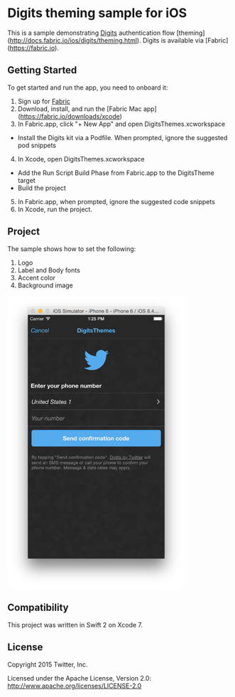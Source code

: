 # Digits theming sample for iOS

This is a sample demonstrating [Digits](http://digits.com) authentication flow [theming] (http://docs.fabric.io/ios/digits/theming.html). Digits is available via [Fabric] (https://fabric.io).

## Getting Started	

To get started and run the app, you need to onboard it:

1. Sign up for [Fabric](https://fabric.io)
2. Download, install, and run the [Fabric Mac app] (https://fabric.io/downloads/xcode)
3. In Fabric.app, click "+ New App" and open DigitsThemes.xcworkspace
  * Install the Digits kit via a Podfile. When prompted, ignore the suggested pod snippets
4. In Xcode, open DigitsThemes.xcworkspace
  * Add the Run Script Build Phase from Fabric.app to the DigitsTheme target
  * Build the project
5. In Fabric.app, when prompted, ignore the suggested code snippets
6. In Xcode, run the project.  

## Project

The sample shows how to set the following:

1. Logo
2. Label and Body fonts
3. Accent color
4. Background image

<img src="screenshot.png" width="400">

## Compatibility

This project was written in Swift 2 on Xcode 7.

## License

Copyright 2015 Twitter, Inc.

Licensed under the Apache License, Version 2.0: http://www.apache.org/licenses/LICENSE-2.0
